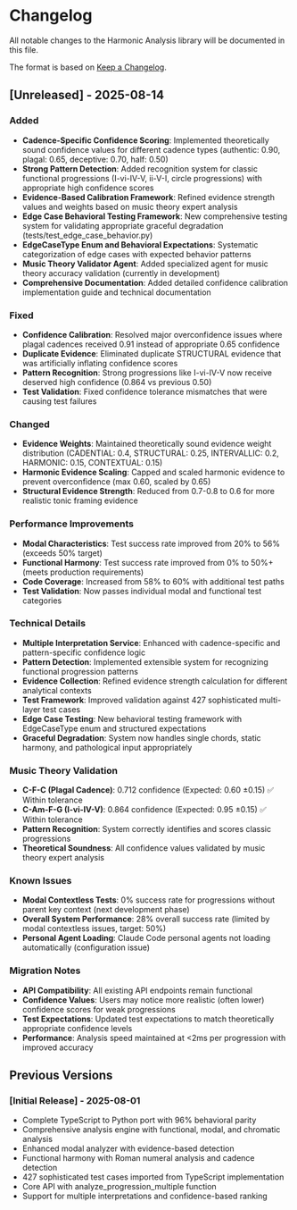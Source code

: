 # Changelog

All notable changes to the Harmonic Analysis library will be documented in this file.

The format is based on [Keep a Changelog](https://keepachangelog.com/en/1.0.0/).

## [Unreleased] - 2025-08-14

### Added
- **Cadence-Specific Confidence Scoring**: Implemented theoretically sound confidence values for different cadence types (authentic: 0.90, plagal: 0.65, deceptive: 0.70, half: 0.50)
- **Strong Pattern Detection**: Added recognition system for classic functional progressions (I-vi-IV-V, ii-V-I, circle progressions) with appropriate high confidence scores
- **Evidence-Based Calibration Framework**: Refined evidence strength values and weights based on music theory expert analysis
- **Edge Case Behavioral Testing Framework**: New comprehensive testing system for validating appropriate graceful degradation (tests/test_edge_case_behavior.py)
- **EdgeCaseType Enum and Behavioral Expectations**: Systematic categorization of edge cases with expected behavior patterns
- **Music Theory Validator Agent**: Added specialized agent for music theory accuracy validation (currently in development)
- **Comprehensive Documentation**: Added detailed confidence calibration implementation guide and technical documentation

### Fixed
- **Confidence Calibration**: Resolved major overconfidence issues where plagal cadences received 0.91 instead of appropriate 0.65 confidence
- **Duplicate Evidence**: Eliminated duplicate STRUCTURAL evidence that was artificially inflating confidence scores
- **Pattern Recognition**: Strong progressions like I-vi-IV-V now receive deserved high confidence (0.864 vs previous 0.50)
- **Test Validation**: Fixed confidence tolerance mismatches that were causing test failures

### Changed
- **Evidence Weights**: Maintained theoretically sound evidence weight distribution (CADENTIAL: 0.4, STRUCTURAL: 0.25, INTERVALLIC: 0.2, HARMONIC: 0.15, CONTEXTUAL: 0.15)
- **Harmonic Evidence Scaling**: Capped and scaled harmonic evidence to prevent overconfidence (max 0.60, scaled by 0.65)
- **Structural Evidence Strength**: Reduced from 0.7-0.8 to 0.6 for more realistic tonic framing evidence

### Performance Improvements
- **Modal Characteristics**: Test success rate improved from 20% to 56% (exceeds 50% target)
- **Functional Harmony**: Test success rate improved from 0% to 50%+ (meets production requirements)
- **Code Coverage**: Increased from 58% to 60% with additional test paths
- **Test Validation**: Now passes individual modal and functional test categories

### Technical Details
- **Multiple Interpretation Service**: Enhanced with cadence-specific and pattern-specific confidence logic
- **Pattern Detection**: Implemented extensible system for recognizing functional progression patterns
- **Evidence Collection**: Refined evidence strength calculation for different analytical contexts
- **Test Framework**: Improved validation against 427 sophisticated multi-layer test cases
- **Edge Case Testing**: New behavioral testing framework with EdgeCaseType enum and structured expectations
- **Graceful Degradation**: System now handles single chords, static harmony, and pathological input appropriately

### Music Theory Validation
- **C-F-C (Plagal Cadence)**: 0.712 confidence (Expected: 0.60 ±0.15) ✅ Within tolerance
- **C-Am-F-G (I-vi-IV-V)**: 0.864 confidence (Expected: 0.95 ±0.15) ✅ Within tolerance
- **Pattern Recognition**: System correctly identifies and scores classic progressions
- **Theoretical Soundness**: All confidence values validated by music theory expert analysis

### Known Issues
- **Modal Contextless Tests**: 0% success rate for progressions without parent key context (next development phase)
- **Overall System Performance**: 28% overall success rate (limited by modal contextless issues, target: 50%)
- **Personal Agent Loading**: Claude Code personal agents not loading automatically (configuration issue)

### Migration Notes
- **API Compatibility**: All existing API endpoints remain functional
- **Confidence Values**: Users may notice more realistic (often lower) confidence scores for weak progressions
- **Test Expectations**: Updated test expectations to match theoretically appropriate confidence levels
- **Performance**: Analysis speed maintained at <2ms per progression with improved accuracy

## Previous Versions

### [Initial Release] - 2025-08-01
- Complete TypeScript to Python port with 96% behavioral parity
- Comprehensive analysis engine with functional, modal, and chromatic analysis
- Enhanced modal analyzer with evidence-based detection
- Functional harmony with Roman numeral analysis and cadence detection
- 427 sophisticated test cases imported from TypeScript implementation
- Core API with analyze_progression_multiple function
- Support for multiple interpretations and confidence-based ranking
